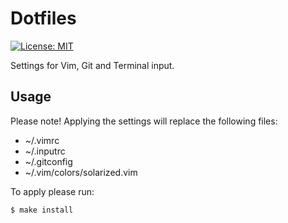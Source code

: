 # Dotfiles

[![License: MIT](https://img.shields.io/badge/License-MIT-yellow.svg)](https://opensource.org/licenses/MIT)

Settings for Vim, Git and Terminal input.

## Usage

Please note! Applying the settings will replace the following files:
 - ~/.vimrc
 - ~/.inputrc
 - ~/.gitconfig
 - ~/.vim/colors/solarized.vim

To apply please run:
```
$ make install
```
